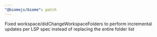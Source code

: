 ```yaml
---
"@biomejs/biome": patch
---
```


Fixed workspace/didChangeWorkspaceFolders to perform incremental updates per LSP spec instead of replacing the entire folder list
